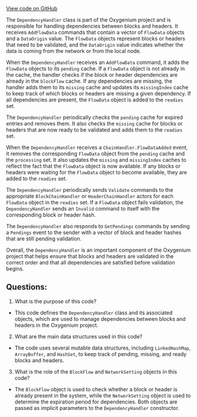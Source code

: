 [View code on GitHub](https://github.com/oxygenium/oxygenium/flow/src/main/scala/org/oxygenium/flow/handler/DependencyHandler.scala)

The `DependencyHandler` class is part of the Oxygenium project and is responsible for handling dependencies between blocks and headers. It receives `AddFlowData` commands that contain a vector of `FlowData` objects and a `DataOrigin` value. The `FlowData` objects represent blocks or headers that need to be validated, and the `DataOrigin` value indicates whether the data is coming from the network or from the local node.

When the `DependencyHandler` receives an `AddFlowData` command, it adds the `FlowData` objects to its `pending` cache. If a `FlowData` object is not already in the cache, the handler checks if the block or header dependencies are already in the `blockFlow` cache. If any dependencies are missing, the handler adds them to its `missing` cache and updates its `missingIndex` cache to keep track of which blocks or headers are missing a given dependency. If all dependencies are present, the `FlowData` object is added to the `readies` set.

The `DependencyHandler` periodically checks the `pending` cache for expired entries and removes them. It also checks the `missing` cache for blocks or headers that are now ready to be validated and adds them to the `readies` set.

When the `DependencyHandler` receives a `ChainHandler.FlowDataAdded` event, it removes the corresponding `FlowData` object from the `pending` cache and the `processing` set. It also updates the `missing` and `missingIndex` caches to reflect the fact that the `FlowData` object is now available. If any blocks or headers were waiting for the `FlowData` object to become available, they are added to the `readies` set.

The `DependencyHandler` periodically sends `Validate` commands to the appropriate `BlockChainHandler` or `HeaderChainHandler` actors for each `FlowData` object in the `readies` set. If a `FlowData` object fails validation, the `DependencyHandler` sends an `Invalid` command to itself with the corresponding block or header hash.

The `DependencyHandler` also responds to `GetPendings` commands by sending a `Pendings` event to the sender with a vector of block and header hashes that are still pending validation.

Overall, the `DependencyHandler` is an important component of the Oxygenium project that helps ensure that blocks and headers are validated in the correct order and that all dependencies are satisfied before validation begins.
## Questions: 
 1. What is the purpose of this code?
- This code defines the `DependencyHandler` class and its associated objects, which are used to manage dependencies between blocks and headers in the Oxygenium project.

2. What are the main data structures used in this code?
- The code uses several mutable data structures, including `LinkedHashMap`, `ArrayBuffer`, and `HashSet`, to keep track of pending, missing, and ready blocks and headers.

3. What is the role of the `BlockFlow` and `NetworkSetting` objects in this code?
- The `BlockFlow` object is used to check whether a block or header is already present in the system, while the `NetworkSetting` object is used to determine the expiration period for dependencies. Both objects are passed as implicit parameters to the `DependencyHandler` constructor.